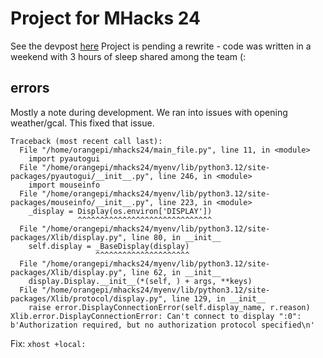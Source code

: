 # Project for MHacks 24
See the devpost [here](https://devpost.com/software/wili-watch)
Project is pending a rewrite - code was written in a weekend with 3 hours of sleep shared among the team (:

## errors
Mostly a note during development. We ran into issues with opening weather/gcal. This fixed that issue.

```
Traceback (most recent call last):
  File "/home/orangepi/mhacks24/main_file.py", line 11, in <module>
    import pyautogui
  File "/home/orangepi/mhacks24/myenv/lib/python3.12/site-packages/pyautogui/__init__.py", line 246, in <module>
    import mouseinfo
  File "/home/orangepi/mhacks24/myenv/lib/python3.12/site-packages/mouseinfo/__init__.py", line 223, in <module>
    _display = Display(os.environ['DISPLAY'])
               ^^^^^^^^^^^^^^^^^^^^^^^^^^^^^^
  File "/home/orangepi/mhacks24/myenv/lib/python3.12/site-packages/Xlib/display.py", line 80, in __init__
    self.display = _BaseDisplay(display)
                   ^^^^^^^^^^^^^^^^^^^^^
  File "/home/orangepi/mhacks24/myenv/lib/python3.12/site-packages/Xlib/display.py", line 62, in __init__
    display.Display.__init__(*(self, ) + args, **keys)
  File "/home/orangepi/mhacks24/myenv/lib/python3.12/site-packages/Xlib/protocol/display.py", line 129, in __init__
    raise error.DisplayConnectionError(self.display_name, r.reason)
Xlib.error.DisplayConnectionError: Can't connect to display ":0": b'Authorization required, but no authorization protocol specified\n'
```

Fix:
`xhost +local:`
